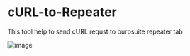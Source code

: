 # cURL-to-Repeater
This tool help to send cURL requst to burpsuite repeater tab

![image](https://github.com/user-attachments/assets/6e2db930-889c-49e2-a2d1-d2d96f877e57)
